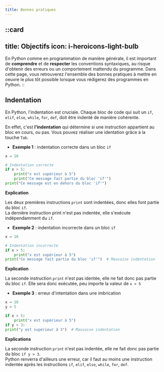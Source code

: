 ```yaml
---
title: Bonnes pratiques
---
```


::card
---
title: Objectifs
icon: i-heroicons-light-bulb
---

En Python comme en programmation de manière générale, il est important de **comprendre** et de **respecter** les conventions syntaxiques, au risque d'obtenir des erreurs ou un comportement inattendu du programme. Dans cette page, vous retrouverez l'ensemble des bonnes pratiques à mettre en oeuvre le plus tôt possible lorsque vous rédigerez des programmes en Python.
::

## Indentation
En Python, l'indentation est cruciale. Chaque bloc de code qui suit un `if`, `elif`, `else`, `while`, `for`, `def`, doit être indenté de manière cohérente.

En effet, c'est **l'indentation** qui détermine si une instruction appartient au bloc en cours, ou pas. Vous pouvez réaliser une identation grâce à la touche `Tab`.

- **Exemple 1** : indentation correcte dans un bloc `if`

```py
x = 10

# Indentation correcte
if x > 5:
    print("x est supérieur à 5")
    print("Ce message fait partie du bloc 'if'")
print("Ce message est en dehors du bloc 'if'")

```

**Explication**

Les deux premières instructions `print` sont indentées, donc elles font partie du bloc `if`.  
La dernière instruction print n'est pas indentée, elle s'exécute indépendamment du `if`.

- **Exemple 2** : indentation incorrecte dans un bloc `if`

```py
x = 10

# Indentation incorrecte
if x > 5:
    print("x est supérieur à 5")
print("Ce message fait partie du bloc 'if'")  # Mauvaise indentation
```

**Explication**

La seconde instruction `print` n'est pas identée, elle ne fait donc pas partie du bloc `if`. Elle sera donc exécutée, peu importe la valeur de `x > 5`

- **Exemple 3** : erreur d'intentation dans une imbrication

```py
x = 10
y = 5

if x > 5:
    print("x est supérieur à 5")
if y > 3:
print("y est supérieur à 3")  # Mauvaise indentation

```

**Explications**

La seconde instruction `print` n'est pas indentée, elle ne fait donc pas partie du bloc `if y > 3`.  
Python renverra d'ailleurs une erreur, car il faut au moins une instruction indentée après les instructions `if`, `elif`, `else`, `while`, `for`, `def`.
